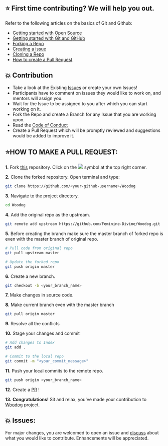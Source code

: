 ## ⭐ First time contributing? We will help you out.

Refer to the following articles on the basics of Git and Github:

* [Getting started with Open Source](https://www.geeksforgeeks.org/how-to-get-started-with-open-source-contribution/)
* [Getting started with Git and GitHub](https://docs.github.com/en/free-pro-team@latest/github/getting-started-with-github)
* [Forking a Repo](https://help.github.com/en/github/getting-started-with-github/fork-a-repo)
* [Creating a issue](https://docs.github.com/en/desktop/contributing-and-collaborating-using-github-desktop/working-with-your-remote-repository-on-github-or-github-enterprise/creating-an-issue-or-pull-request#:~:text=Creating%20an%20issue%20In%20the%20menu%20bar%2C%20use,direct%20you%20to%20a%20blank%20issue%20on%20GitHub.)
* [Cloning a Repo](https://help.github.com/en/desktop/contributing-to-projects/creating-a-pull-request)
* [How to create a Pull Request](https://opensource.com/article/19/7/create-pull-request-github)

## 💥 Contribution

* Take a look at the Existing [Issues](https://github.com/Feminine-Divine/Woodog/issues) or create your own Issues!
* Participants have to comment on issues they would like to work on, and mentors will assign you.
* Wait for the Issue to be assigned to you after which you can start working on it.
* Fork the Repo and create a Branch for any Issue that you are working upon.
* Read the [Code of Conduct](https://github.com/Feminine-Divine/Woodog/blob/master/CODE_OF_CONDUCT.md)
* Create a Pull Request which will be promptly reviewed and suggestions would be added to improve it.

## ⭐HOW TO MAKE A PULL REQUEST:

**1.** Fork [this](#) repository.
Click on the <a href="https://github.com/Feminine-Divine/Woodog"><img src="https://user-images.githubusercontent.com/58631762/120588030-11cee200-c454-11eb-98ad-060ef99428c5.png"></a> symbol at the top right corner.

**2.** Clone the forked repository. Open terminal and type:

```bash
git clone https://github.com/<your-github-username>/Woodog
```

**3.** Navigate to the project directory.

```bash
cd Woodog
```
**4.** Add the original repo as the upstream.
```bash
git remote add upstream https://github.com/Feminine-Divine/Woodog.git
```

**5.** Before creating the branch make sure the master branch of forked repo is even with the master branch of original repo.
```bash
# Pull code from original repo
git pull upstream master

# Update the forked repo
git push origin master
```

**6.** Create a new branch.

```bash
git checkout -b <your_branch_name>
```

**7.** Make changes in source code.

**8.** Make current branch even with the master branch
```bash
git pull origin master
```
**9.** Resolve all the conflicts

**10.** Stage your changes and commit

```bash
# Add changes to Index
git add .

# Commit to the local repo
git commit -m "<your_commit_message>"
```

**11.** Push your local commits to the remote repo.

```bash
git push origin <your_branch_name>
```

**12.** Create a [PR](https://help.github.com/en/github/collaborating-with-issues-and-pull-requests/creating-a-pull-request) !

**13.** **Congratulations!** Sit and relax, you've made your contribution to [Woodog](https://github.com/Feminine-Divine/Woodog) project.


## 💥 Issues:
For major changes, you are welcomed to open an issue and [discuss](https://app.slack.com/client/T022A4RL16V/C024CFDGLN) about what you would like to contribute. Enhancements will be appreciated.

<br/>

